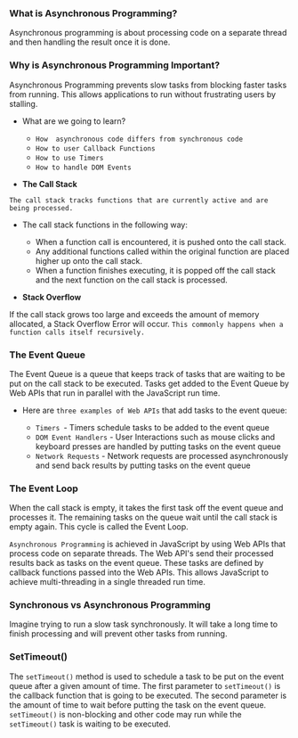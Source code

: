 
### What is Asynchronous Programming?

Asynchronous programming is about processing code on a separate thread and then handling the result once it is done.

### Why is Asynchronous Programming Important?

Asynchronous Programming prevents slow tasks from blocking faster tasks from running. This allows applications to run without frustrating users by stalling.

+ What are we going to learn?

    + `How  asynchronous code differs from synchronous code`
    + `How to user Callback Functions`
    + `How to use Timers`
    + `How to handle DOM Events`
    
+ **The Call Stack**

`The call stack tracks functions that are currently active and are being processed.`

+ The call stack functions in the following way:

   + When a function call is encountered, it is pushed onto the call stack.
   + Any additional functions called within the original function are placed higher up onto the call stack.
   + When a function finishes executing, it is popped off the call stack and the next function on the call stack is processed.

+ **Stack Overflow**

If the call stack grows too large and exceeds the amount of memory allocated, a Stack Overflow Error will occur. `This commonly happens when a function calls itself recursively.`

### The Event Queue

The Event Queue is a queue that keeps track of tasks that are waiting to be put on the call stack to be executed. Tasks get added to the Event Queue by Web APIs that run in parallel with the JavaScript run time.

+ Here are `three examples of Web APIs` that add tasks to the event queue:

   + `Timers `- Timers schedule tasks to be added to the event queue 
   + `DOM Event Handlers` - User Interactions such as mouse clicks and keyboard presses are handled by putting tasks on the event queue
   + `Network Requests` - Network requests are processed asynchronously and send back results by putting tasks on the event queue 

### The Event Loop

When the call stack is empty, it takes the first task off the event queue and processes it. The remaining tasks on the queue wait until the call stack is empty again. This cycle is called the Event Loop.

`Asynchronous Programming` is achieved in JavaScript by using Web APIs that process code on separate threads. The Web API's send their processed results back as tasks on the event queue. These tasks are defined by callback functions passed into the Web APIs. This allows JavaScript to achieve multi-threading in a single threaded run time.

### Synchronous vs Asynchronous Programming

Imagine trying to run a slow task synchronously. It will take a long time to finish processing and will prevent other tasks from running.

### SetTimeout()

The `setTimeout()` method is used to schedule a task to be put on the event queue after a given amount of time. The first parameter to `setTimeout()` is the callback function that is going to be executed. The second parameter is the amount of time to wait before putting the task on the event queue. `setTimeout()` is non-blocking and other code may run while the `setTimeout()` task is waiting to be executed.

